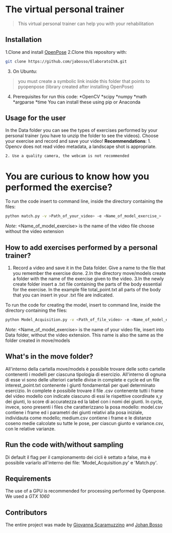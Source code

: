 # The virtual personal trainer
>This virtual personal trainer can help you with your rehabilitation 

## Installation

1.Clone and install [OpenPose](https://github.com/CMU-Perceptual-Computing-Lab/openpose)
2.Clone this repository with:
```sh
git clone https://github.com/jabosso/ElaboratoIVA.git 
```
3. On Ubuntu:
>you must create a symbolic link inside this folder that points to pyopenpose (library  created after installing OpenPose)

4. Prerequisites for run this code:
    *OpenCV 
    *scipy 
    *numpy 
    *math 
    *argparse 
    *time
You can install these using pip or Anaconda

## Usage for the user
In the Data folder you can see the types of exercises performed by your personal trainer (you have to unzip the folder to see the videos).
Choose your exercise and record and save your video! 
**Recommendations**: 
    1. Opencv does not read video metadata, a landscape shot is appropriate.
    
    2. Use a quality camera, the webcam is not recommended
    
# You are curious to know how you performed the exercise?
To run the code insert to command line, inside the directory containing the files:
```sh
python match.py -v >Path_of_your_video> -e <Name_of_model_exercise_>
```
*Note*: <Name_of_model_exercise> is the name of the video file choose without the video extension

## How to add exercises performed by a personal trainer?
1. Record a video and save it in the Data folder. Give a name to the file that you remember the exercise done.
2.In the directory move/models create a folder with the name of the exercise given to the video.
3.In the newly create folder insert a .txt file containing the parts of the body essential for the exercise. In the example file total_point.txt all parts of the body that you can insert in your .txt file are indicated.

To run the code for creating the model, insert to command line, inside the directory containing the files:
```sh
python Model_Acquisition.py -v <Path_of_file_video> -e <Name_of_model_exercise>
```
*Note*: <Name_of_model_exercise> is the name of your video file, insert into Data folder, without the video extension. This name is also the same as the folder created in move/models

## What's in the move folder?
All'interno della cartella move/models è possibile trovare delle sotto cartelle contenenti i modelli per ciascuna tipologia di esercizio. All'interno di ognuna di esse vi sono delle ulteriori cartelle divise in complete e cycle ed un file interest_point.txt contenente i giunti fondamentali per quel determinato esercizio. In complete è possibile trovare il file .csv contenente tutti i frame del video modello con indicate ciascuno di essi le rispettive coordinate x,y dei giunti, lo score di accuratezza ed la label con i nomi dei giunti. In cycle, invece, sono presenti i files che caratterizzano la posa modello: model.csv contiene i frame ed i parametri dei giunti relativi alla posa iniziale, individauta come modello; medium.csv contiene i frame e le distanze coseno medie calcolate su tutte le pose, per ciascun giunto e variance.csv, con le relative varianze.

## Run the code with/without sampling 
Di default il flag per il campionamento dei cicli è settato a false, ma è possibile variarlo all'interno dei file: 'Model_Acquisition.py' e 'Match.py'.

## Requirements
The use of a GPU is recommended for processing performed by Openpose. We used a *GTX 1060*

## Contributors

The entire project was made by [Giovanna Scaramuzzino](https://github.com/ScaramuzzinoGiovanna) and [Johan Bosso](https://github.com/jabosso)


